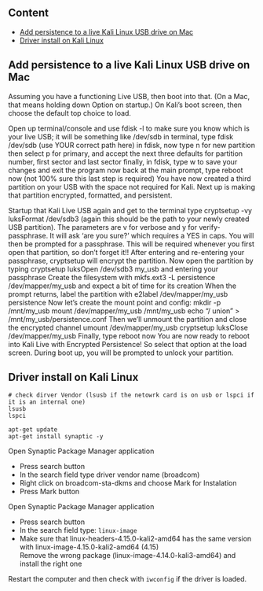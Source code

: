 ## Content
* [Add persistence to a live Kali Linux USB drive on Mac](#add_persistence_live_kali)
* [Driver install on Kali Linux](#driver_install)

## Add persistence to a live Kali Linux USB drive on Mac <a name="add_persistence_live_kali"/>

Assuming you have a functioning Live USB, then boot into that. (On a Mac, that means holding down Option on startup.) On Kali’s boot screen, then choose the default top choice to load.

Open up terminal/console and use fdisk -l to make sure you know which is your live USB; it will be something like /dev/sdb
in terminal, type fdisk /dev/sdb (use YOUR correct path here)
in fdisk, now type n for new partition
then select p for primary, and accept the next three defaults for partition number, first sector and last sector
finally, in fdisk, type w to save your changes and exit the program
now back at the main prompt, type reboot now (not 100% sure this last step is required)
You have now created a third partition on your USB with the space not required for Kali. Next up is making that partition encrypted, formatted, and persistent.

Startup that Kali Live USB again and get to the terminal
type cryptsetup -vy luksFormat /dev/sdb3 (again this should be the path to your newly created USB partition). The parameters are v for verbose and y for verify-passphrase.
It will ask ‘are you sure?’ which requires a YES in caps. You will then be prompted for a passphrase. This will be required whenever you first open that partition, so don’t forget it!!
After entering and re-entering your passphrase, cryptsetup will encrypt the partition.
Now open the partition by typing cryptsetup luksOpen /dev/sdb3 my_usb and entering your passphrase
Create the filesystem with mkfs.ext3 -L persistence /dev/mapper/my_usb and expect a bit of time for its creation
When the prompt returns, label the partition with e2label /dev/mapper/my_usb persistence
Now let’s create the mount point and config:
mkdir -p /mnt/my_usb
mount /dev/mapper/my_usb /mnt/my_usb
echo “/ union” > /mnt/my_usb/persistence.conf
Then we’ll unmount the partition and close the encrypted channel
umount /dev/mapper/my_usb
cryptsetup luksClose /dev/mapper/my_usb
Finally, type reboot now
You are now ready to reboot into Kali Live with Encrypted Persistence!
So select that option at the load screen.
During boot up, you will be prompted to unlock your partition.

## Driver install on Kali Linux <a name="driver_install"/>
```
# check dirver Vendor (lsusb if the netowrk card is on usb or lspci if it is an internal one)
lsusb
lspci

apt-get update
apt-get install synaptic -y
```

Open Synaptic Package Manager application
* Press search button
* In the search field type driver vendor name (broadcom)
* Right click on broadcom-sta-dkms and choose Mark for Instalation
* Press Mark button


Open Synaptic Package Manager application
* Press search button
* In the search field type: `linux-image`
* Make sure that linux-headers-4.15.0-kali2-amd64 has the same version with linux-image-4.15.0-kali2-amd64 (4.15)\
Remove the wrong package (linux-image-4.14.0-kali3-amd64) and install the right one

Restart the computer and then check with `iwconfig` if the driver is loaded.
